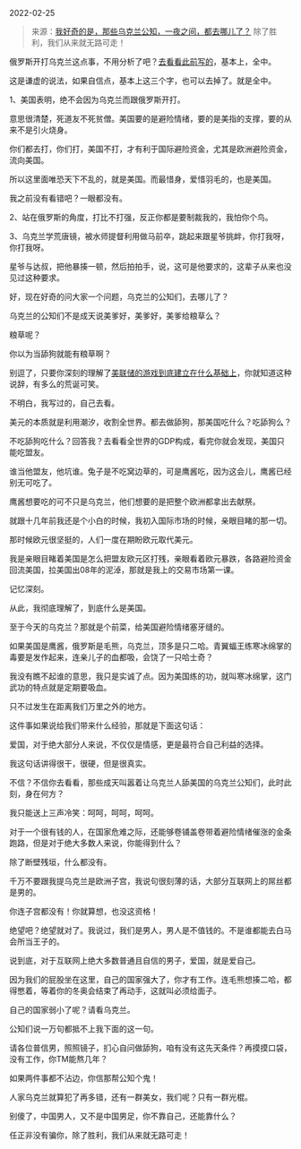 2022-02-25

> 来源：[我好奇的是，那些乌克兰公知，一夜之间，都去哪儿了？](http://mp.weixin.qq.com/s?__biz=MzU3NDc5Nzc0NQ==&mid=2247513575&idx=1&sn=41b621c129b867c93cbd0eb7d67b4f4b&chksm=fd2e1739ca599e2f28e563d642b0e6ee0471505f0db00ce7d5d4ac92bdc8cbc992da8ed1903a&scene=27#wechat_redirect)
> 除了胜利，我们从来就无路可走！

俄罗斯开打乌克兰这点事，不用分析了吧？[去看看此前写的](http://mp.weixin.qq.com/s?__biz=MzU3NDc5Nzc0NQ==&mid=2247513447&idx=1&sn=a8b46108bdfd2a92af1738c7b28eb987&chksm=fd2e17b9ca599eafc32e2237c350f7ac241b6abb7b8f4df70663c3dabb3030adb12be02851fb&scene=21#wechat_redirect)，基本上，全中。

  

这是谦虚的说法，如果自信点，基本上这三个字，也可以去掉了。就是全中。

  

1、美国表明，绝不会因为乌克兰而跟俄罗斯开打。

  

意思很清楚，死道友不死贫僧。美国要的是避险情绪，要的是美指的支撑，要的从来不是引火烧身。  

  

你们都去打，你们打，美国不打，才有利于国际避险资金，尤其是欧洲避险资金，流向美国。

  

所以这里面唯恐天下不乱的，就是美国。而最惜身，爱惜羽毛的，也是美国。  

  

我之前没有看错吧？一眼都没有。  

  

2、站在俄罗斯的角度，打比不打强，反正你都是要制裁我的，我怕你个鸟。

  

3、乌克兰学荒唐镜，被水师提督利用做马前卒，跳起来跟星爷挑衅，你打我呀，你打我呀。

  

星爷与达叔，把他暴揍一顿，然后拍拍手，说，这可是他要求的，这辈子从来也没见过这种要求。

  

好，现在好奇的问大家一个问题，乌克兰的公知们，去哪儿了？  

  

乌克兰的公知们不是成天说美爹好，美爹好，美爹给粮草么？  

  

粮草呢？

  

你以为当舔狗就能有粮草啊？  

  

别逗了，只要你深刻的理解了[美联储的游戏到底建立在什么基础上](http://mp.weixin.qq.com/s?__biz=MzU3NDc5Nzc0NQ==&mid=2247512309&idx=1&sn=88829a9dc9da8cca934bf3be7ab6dc76&chksm=fd2e122bca599b3d994703f52139c2d05c7939585731e8e19b93ddfe1026d3780f980b4acf59&scene=21#wechat_redirect)，你就知道这种说辞，有多么的荒诞可笑。  

  

不明白，我写过的，自己去看。  

  

美元的本质就是利用潮汐，收割全世界。都去做舔狗，那美国吃什么？吃舔狗么？  

  

不吃舔狗吃什么？回答我？去看看全世界的GDP构成，看完你就会发现，美国只能吃盟友。  

  

谁当他盟友，他坑谁。兔子是不吃窝边草的，可是鹰酱吃，因为这会儿，鹰酱已经别无可吃了。

  

鹰酱想要吃的可不只是乌克兰，他们想要的是把整个欧洲都拿出去献祭。

  

就跟十几年前我还是个小白的时候，我初入国际市场的时候，亲眼目睹的那一切。

  

那时候欧元很坚挺的，人们一度在期盼欧元取代美元。

  

我是亲眼目睹着美国是怎么把盟友欧元区打残，亲眼看着欧元暴跌，各路避险资金回流美国，拉美国出08年的泥淖，那就是我上的交易市场第一课。

  

记忆深刻。

  

从此，我彻底理解了，到底什么是美国。  

  

至于今天的乌克兰？那就是个前菜，给美国避险情绪塞牙缝的。

  

如果美国是鹰酱，俄罗斯是毛熊，乌克兰，顶多是只二哈。青翼蝠王练寒冰绵掌的毒要是发作起来，连亲儿子的血都吸，会饶了一只哈士奇？

  

我没有瞧不起谁的意思，我只是实诚了点。因为美国练的功，就叫寒冰绵掌，这门武功的特点就是定期要吸血。

  

只不过发生在距离我们万里之外的地方。

  

这件事如果说给我们带来什么经验，那就是下面这句话：  

  

爱国，对于绝大部分人来说，不仅仅是情感，更是最符合自己利益的选择。

  

我这句话讲得很干，很硬，但是很真实。  

  

不信？不信你去看看，那些成天叫嚣着让乌克兰人舔美国的乌克兰公知们，此时此刻，身在何方？

  

我只能送上三声冷笑：呵呵，呵呵，呵呵。  

  

对于一个很有钱的人，在国家危难之际，还能够卷铺盖卷带着避险情绪催涨的金条跑路，但是对于绝大多数人来说，你能得到什么？  

  

除了断壁残垣，什么都没有。

  

千万不要跟我提乌克兰是欧洲子宫，我说句很刻薄的话，大部分互联网上的屌丝都是男的。

  

你连子宫都没有！你就算想，也没这资格！  

  

绝望吧？绝望就对了。我说过，我们是男人，男人是不值钱的。不是谁都能去白马会所当王子的。  

  

说到底，对于互联网上绝大多数普通且自信的男子，爱国，就是爱自己。  

  

因为我们的屁股坐在这里，自己的国家强大了，你才有工作。连毛熊想揍二哈，都得憋着，等着你的冬奥会结束了再动手，这就叫必须给面子。

  

自己的国家弱小了呢？请看乌克兰。  

  

公知们说一万句都抵不上我下面的这一句。

  

请各位普信男，照照镜子，扪心自问做舔狗，咱有没有这先天条件？再摸摸口袋，没有工作，你TM能熬几年？

  

如果两件事都不沾边，你信那帮公知个鬼！

  

人家乌克兰就算犯了再多错，还有一群美女，我们呢？只有一群光棍。

  

别傻了，中国男人，又不是中国男足，你不靠自己，还能靠什么？

  

任正非没有骗你，除了胜利，我们从来就无路可走！

